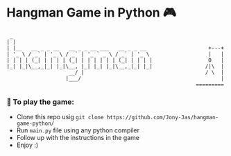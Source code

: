 # Hangman Game in Python 🎮

```
 _                                             
| |                                            
| |__   __ _ _ __   __ _ _ __ ___   __ _ _ __                    +---+ 
| '_ \ / _` | '_ \ / _` | '_ ` _ \ / _` | '_ \                   |   |
| | | | (_| | | | | (_| | | | | | | (_| | | | |                  O   |           
|_| |_|\__,_|_| |_|\__, |_| |_| |_|\__,_|_| |_|                 /|\  |            
                    __/ |                                       / \  |                  
                   |___/                                             |            
                                                             =========
```

### 🔰 To play the game:

* Clone this repo usig `git clone https://github.com/Jony-Jas/hangman-game-python/`
* Run `main.py` file using any python compiler
* Follow up with the instructions in the game
* Enjoy :)
